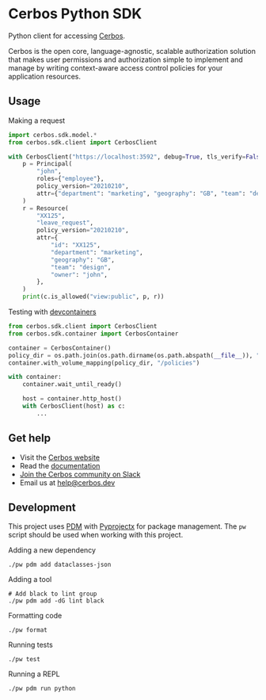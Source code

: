 Cerbos Python SDK
=================

Python client for accessing [Cerbos](https://cerbos.dev).

Cerbos is the open core, language-agnostic, scalable authorization solution that makes user permissions and authorization simple to implement and manage by writing context-aware access control policies for your application resources.

## Usage

Making a request

```python
import cerbos.sdk.model.*
from cerbos.sdk.client import CerbosClient

with CerbosClient("https://localhost:3592", debug=True, tls_verify=False) as c:
    p = Principal(
        "john",
        roles={"employee"},
        policy_version="20210210",
        attr={"department": "marketing", "geography": "GB", "team": "design"},
    )
    r = Resource(
        "XX125",
        "leave_request",
        policy_version="20210210",
        attr={
            "id": "XX125",
            "department": "marketing",
            "geography": "GB",
            "team": "design",
            "owner": "john",
        },
    )
    print(c.is_allowed("view:public", p, r))
```

Testing with [devcontainers](https://github.com/testcontainers/testcontainers-python)

```python
from cerbos.sdk.client import CerbosClient
from cerbos.sdk.container import CerbosContainer

container = CerbosContainer()
policy_dir = os.path.join(os.path.dirname(os.path.abspath(__file__)), "store")
container.with_volume_mapping(policy_dir, "/policies")

with container:
    container.wait_until_ready()

    host = container.http_host()
    with CerbosClient(host) as c:
        ...
```

## Get help

- Visit the [Cerbos website](https://cerbos.dev)
- Read the [documentation](https://docs.cerbos.dev)
- [Join the Cerbos community on Slack](http://go.cerbos.io/slack)
- Email us at help@cerbos.dev


## Development

This project uses [PDM](https://pdm.fming.dev) with [Pyprojectx](https://pyprojectx.github.io) for package management. The `pw` script should be used when working with this project.

Adding a new dependency

```shell
./pw pdm add dataclasses-json
```

Adding a tool

```shell
# Add black to lint group
./pw pdm add -dG lint black
```

Formatting code

```shell
./pw format
```

Running tests

```shell
./pw test
```

Running a REPL

```shell
./pw pdm run python
```

